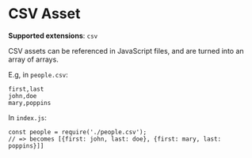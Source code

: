 # CSV Asset

**Supported extensions**: `csv`

CSV assets can be referenced in JavaScript files, and are turned into an array of arrays.

E.g, in `people.csv`:

```
first,last
john,doe
mary,poppins
```

In `index.js`:

```
const people = require('./people.csv');
// => becomes [{first: john, last: doe}, {first: mary, last: poppins}]]
```
